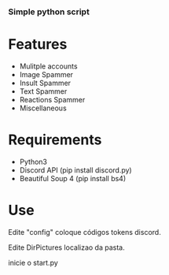 ### Simple python script ####



# Features 
- Mulitple accounts
- Image Spammer
- Insult Spammer
- Text Spammer 
- Reactions Spammer
- Miscellaneous

# Requirements 
- Python3
- Discord API (pip install discord.py)
- Beautiful Soup 4 (pip install bs4)

# Use
Edite  "config" coloque códigos tokens discord.

Edite DirPictures localizao da pasta.

inicie o  start.py


